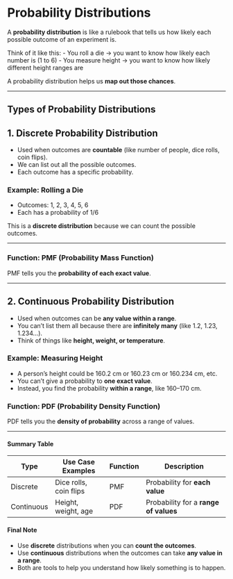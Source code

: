 <script type="text/javascript" async
    src="https://polyfill.io/v3/polyfill.min.js?features=es6">
</script>
<script type="text/javascript" async
    src="https://cdnjs.cloudflare.com/ajax/libs/mathjax/3.2.0/es5/tex-mml-chtml.js">
</script>

# Probability Distributions

A **probability distribution** is like a rulebook that tells us how
likely each possible outcome of an experiment is.

Think of it like this: - You roll a die → you want to know how likely
each number is (1 to 6) - You measure height → you want to know how
likely different height ranges are

A probability distribution helps us **map out those chances**.

------------------------------------------------------------------------

## Types of Probability Distributions

## 1. Discrete Probability Distribution

-   Used when outcomes are **countable** (like number of people, dice
    rolls, coin flips).
-   We can list out all the possible outcomes.
-   Each outcome has a specific probability.

### Example: Rolling a Die

-   Outcomes: 1, 2, 3, 4, 5, 6
-   Each has a probability of 1/6

This is a **discrete distribution** because we can count the possible
outcomes.

------------------------------------------------------------------------

### Function: PMF (Probability Mass Function)

PMF tells you the **probability of each exact value**.

------------------------------------------------------------------------

## 2. Continuous Probability Distribution

-   Used when outcomes can be **any value within a range**.
-   You can’t list them all because there are **infinitely many** (like
    1.2, 1.23, 1.234…).
-   Think of things like **height, weight, or temperature**.

### Example: Measuring Height

-   A person’s height could be 160.2 cm or 160.23 cm or 160.234 cm, etc.
-   You can’t give a probability to **one exact value**.
-   Instead, you find the probability **within a range**, like 160–170
    cm.

### Function: PDF (Probability Density Function)

PDF tells you the **density of probability** across a range of values.

------------------------------------------------------------------------

#### Summary Table

<table style="width:100%;">
<colgroup>
<col style="width: 13%" />
<col style="width: 28%" />
<col style="width: 11%" />
<col style="width: 46%" />
</colgroup>
<thead>
<tr>
<th>Type</th>
<th>Use Case Examples</th>
<th>Function</th>
<th>Description</th>
</tr>
</thead>
<tbody>
<tr>
<td>Discrete</td>
<td>Dice rolls, coin flips</td>
<td>PMF</td>
<td>Probability for <strong>each value</strong></td>
</tr>
<tr>
<td>Continuous</td>
<td>Height, weight, age</td>
<td>PDF</td>
<td>Probability for a <strong>range of values</strong></td>
</tr>
</tbody>
</table>

#### Final Note

-   Use **discrete** distributions when you can **count the outcomes**.
-   Use **continuous** distributions when the outcomes can take **any
    value in a range**.
-   Both are tools to help you understand how likely something is to
    happen.
